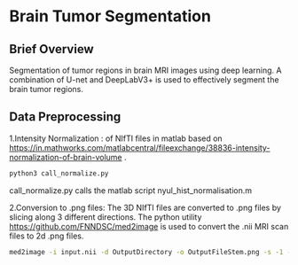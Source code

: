 # Brain Tumor Segmentation

## Brief Overview

Segmentation of tumor regions in brain MRI images using deep learning. A  combination of U-net and DeepLabV3+ is used to effectively segment the brain tumor regions.

## Data Preprocessing

1.Intensity Normalization : of NIfTI files in matlab based on https://in.mathworks.com/matlabcentral/fileexchange/38836-intensity-normalization-of-brain-volume .

```bash
python3 call_normalize.py
```
call_normalize.py calls the matlab script nyul_hist_normalisation.m

2.Conversion to .png files: The 3D NIfTI files are converted to .png files by slicing along 3 different directions.
The python utility https://github.com/FNNDSC/med2image is used to convert the .nii MRI scan files to 2d .png files.

```bash
med2image -i input.nii -d OutputDirectory -o OutputFileStem.png -s -1 -r
```




